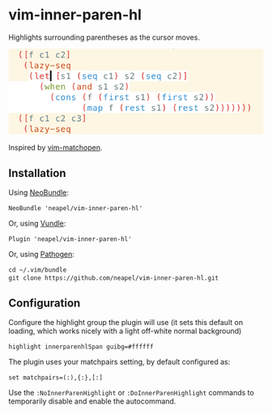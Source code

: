 # vim-inner-paren-hl

Highlights surrounding parentheses as the cursor moves.

![](sample.gif)

Inspired by [vim-matchopen](https://github.com/haruyama/vim-matchopen).

## Installation

Using [NeoBundle](https://github.com/Shougo/neobundle.vim):

```
NeoBundle 'neapel/vim-inner-paren-hl'
```

Or, using [Vundle](https://github.com/gmarik/Vundle.vim):
```
Plugin 'neapel/vim-inner-paren-hl'
```

Or, using [Pathogen](https://github.com/tpope/vim-pathogen):
```
cd ~/.vim/bundle
git clone https://github.com/neapel/vim-inner-paren-hl.git
```

## Configuration

Configure the highlight group the plugin will use
(it sets this default on loading, which works nicely with a light off-white normal background)
```
highlight innerparenhlSpan guibg=#ffffff
```

The plugin uses your matchpairs setting, by default configured as:
```
set matchpairs=(:),{:},[:]
```

Use the `:NoInnerParenHighlight` or `:DoInnerParenHighlight` commands to temporarily disable and enable the autocommand.
